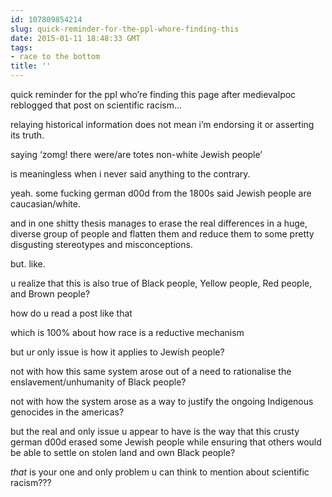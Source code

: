 ```yaml
---
id: 107809854214
slug: quick-reminder-for-the-ppl-whore-finding-this
date: 2015-01-11 18:48:33 GMT
tags:
- race to the bottom
title: ''
---
```

<p>quick reminder for the ppl who&#8217;re finding this page after medievalpoc reblogged that post on scientific racism&#8230;</p>

<p>relaying historical information does not mean i&#8217;m endorsing it or asserting its truth.</p>

<p>saying &#8216;zomg! there were/are totes non-white Jewish people&#8217;</p>

<p>is meaningless when i never said anything to the contrary.</p>

<p>yeah. some fucking german d00d from the 1800s said Jewish people are caucasian/white.</p>

<p>and in one shitty thesis manages to erase the real differences in a huge, diverse group of people and flatten them and reduce them to some pretty disgusting stereotypes and misconceptions.</p>

<p>but. like.</p>

<p>u realize that this is also true of Black people, Yellow people, Red people, and Brown people?</p>

<p>how do u read a post like that</p>

<p>which is 100% about how race is a reductive mechanism</p>

<p>but ur only issue is how it applies to Jewish people?</p>

<p>not with how this same system arose out of a need to rationalise the enslavement/unhumanity of Black people?</p>

<p>not with how the system arose as a way to justify the ongoing Indigenous genocides in the americas?</p>

<p>but the real and only issue u appear to have is the way that this crusty german d00d erased some Jewish people while ensuring that others would be able to settle on stolen land and own Black people?</p>

<p><em>that</em> is your one and only problem u can think to mention about scientific racism???</p>